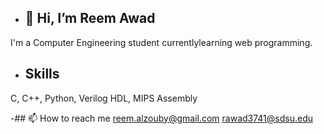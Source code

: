 - ## 👋 Hi, I’m Reem Awad
I'm a Computer Engineering student currentlylearning web programming.

- ## Skills
 C, C++, Python, Verilog HDL, MIPS Assembly

-## 📫 How to reach me
reem.alzouby@gmail.com
rawad3741@sdsu.edu

<!---
reemoawad/reemoawad is a ✨ special ✨ repository because its `README.md` (this file) appears on your GitHub profile.
You can click the Preview link to take a look at your changes.
--->
